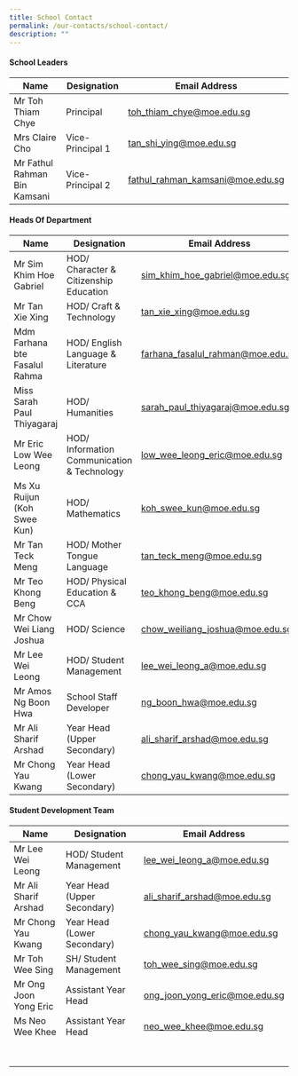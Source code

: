 ```yaml
---
title: School Contact
permalink: /our-contacts/school-contact/
description: ""
---
```

#### School Leaders

| Name | Designation | Email Address |
| -------- | -------- | -------- |
| Mr Toh Thiam Chye | Principal | toh_thiam_chye@moe.edu.sg |
| Mrs Claire Cho | Vice-Principal 1 | tan_shi_ying@moe.edu.sg |
| Mr Fathul Rahman Bin Kamsani | Vice-Principal 2 | fathul_rahman_kamsani@moe.edu.sg |

#### Heads Of Department

| Name | Designation | Email Address |
| -------- | -------- | -------- |
| Mr Sim Khim Hoe Gabriel | HOD/ Character & Citizenship Education | sim_khim_hoe_gabriel@moe.edu.sg |
| Mr Tan Xie Xing | HOD/ Craft & Technology | tan_xie_xing@moe.edu.sg |
| Mdm Farhana bte Fasalul Rahma | HOD/ English Language & Literature | farhana_fasalul_rahman@moe.edu.sg |
| Miss Sarah Paul Thiyagaraj | HOD/ Humanities | sarah_paul_thiyagaraj@moe.edu.sg |
| Mr Eric Low Wee Leong | HOD/ Information Communication & Technology | low_wee_leong_eric@moe.edu.sg |
| Ms Xu Ruijun (Koh Swee Kun) | HOD/ Mathematics | koh_swee_kun@moe.edu.sg |
| Mr Tan Teck Meng | HOD/ Mother Tongue Language | tan_teck_meng@moe.edu.sg |
| Mr Teo Khong Beng | HOD/ Physical Education & CCA | teo_khong_beng@moe.edu.sg |
| Mr Chow Wei Liang Joshua | HOD/ Science | chow_weiliang_joshua@moe.edu.sg |
| Mr Lee Wei Leong | HOD/ Student Management | lee_wei_leong_a@moe.edu.sg |
| Mr Amos Ng Boon Hwa | School Staff Developer | ng_boon_hwa@moe.edu.sg |
| Mr Ali Sharif Arshad | Year Head (Upper Secondary) | ali_sharif_arshad@moe.edu.sg |
| Mr Chong Yau Kwang | Year Head (Lower Secondary) | chong_yau_kwang@moe.edu.sg |

#### Student Development Team

| Name | Designation | Email Address |
| -------- | -------- | -------- |
| Mr Lee Wei Leong | HOD/ Student Management | lee_wei_leong_a@moe.edu.sg |
| Mr Ali Sharif Arshad | Year Head (Upper Secondary) | ali_sharif_arshad@moe.edu.sg |
| Mr Chong Yau Kwang | Year Head (Lower Secondary) | chong_yau_kwang@moe.edu.sg |
| Mr Toh Wee Sing | SH/ Student Management | toh_wee_sing@moe.edu.sg |
| Mr Ong Joon Yong Eric | Assistant Year Head | ong_joon_yong_eric@moe.edu.sg |
| Ms Neo Wee Khee  | Assistant Year Head | neo_wee_khee@moe.edu.sg |
|  |  |  |
|  |  |  |
|  |  |  |
|  |  |  |
|  |  |  |
|  |  |  |
|  |  |  |
|  |  |  |